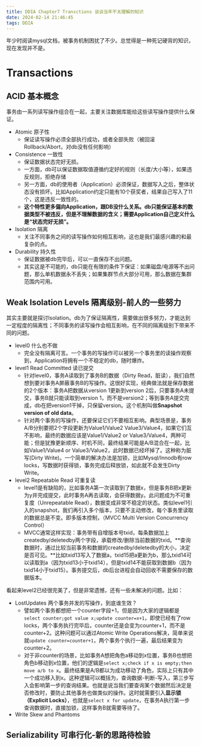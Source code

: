 ```yaml
---
title: DDIA Chapter7 Transctions 谈谈当年不太理解的知识
date: 2024-02-14 21:46:45
tags: DDIA
---
```


年少时阅读mysql文档，被事务机制困扰了不少。总觉得是一种死记硬背的知识，现在发现并不是。

# Transactions

## ACID 基本概念

事务由一系列读写操作组合在一起，主要关注数据库能给这些读写操作提供什么保证。

* Atomic 原子性
    * 保证读写操作必须全部执行成功，或者全部失败（被回滚 Rollback/Abort，对db没有任何影响）
* Consistence 一致性
    * 保证数据状态完好无损。
    * 一方面，db可以保证数据取值遵循约定好的规则（长度/大小等），如果违反规则，拒绝存储
    * 另一方面，db的使用者（Application）必须保证，数据写入之后，整体状态没有损坏。比如Application约定只能有10个获奖者，结果自己写入了11个，这是违反一致性的。
    * **这个特性更多偏向Application，跟DB没什么关系。db只能保证基本的数据类型不被违反，但是不理解数据的含义；需要Application自己定义什么是“状态完好无损”。**
* Isolation 隔离
    * 关注不同事务之间的读写操作如何相互影响，这也是我们最感兴趣的和最复杂的点。
* Durability 持久性
    * 保证数据被db完毕后，可以一直保存不出问题。
    * 其实这是不可能的，db只能在有限的条件下保证：如果磁盘/电源等不出问题，那么单机数据永不丢失；如果集群节点大部分可用，那么数据在集群范围内可用。

## Weak Isolation Levels 隔离级别-前人的一些努力
 
其实主要就是探讨Isolation。db为了保证隔离性，需要做出很多努力，才能达到一定程度的隔离性；不同事务的读写操作会相互影响，在不同的隔离级别下带来不同的问题。

* level0 什么也不做
    * 完全没有隔离可言。一个事务的写操作可以被另一个事务里的读操作观察到，Application将拥有一个不稳定的db，随时爆炸。
* level1 Read Committed 读已提交
    * 针对level0，事务A读取到了事务B的数据（Dirty Read，脏读），我们自然想到要对事务A屏蔽事务B的写操作。这很好实现，经典做法就是保存数据的2个版本：事务A把数据从version 1更新到version 2后，只要事务A未提交，事务B就只能读取到version 1，而不是version2；等到事务A提交完成，db在把version1干掉，只保留version。这个机制叫做**Snapshot version of old data**。
    * 针对两个事务的写操作，还要保证它们不要相互影响。典型场景是，事务A/B分别要把2个字段更新为Value1/Value2 Value3/Value4，如果它们互不影响，最终的数据应该是Value1/Value2 or Value3/Value4，两种可能；但是犹豫更新顺序、时机不同，最终结果可能是A/B混合在一起，比如Value1/Value4 or Value3/Value2，此时数据已经坏掉了。这种称为脏写(Dirty Write)。一个简单的解决办法是加锁，比如Mysql/Innodb有row locks，写数据时获得锁，事务完成后释放锁，如此就不会发生Dirty Write。
* level2 Repeatable Read 可重复读
    * level1是有缺陷的，比如事务A第一次读取到了数据x，但是事务B把x更新为y并完成提交，此时事务A再去读取，会获得数据y。此问题成为不可重复度（Unrepeatable Read），数据变成非常不稳定的状态。类似level1引入的snapshot，我们再引入多个版本，只要不主动修改，每个事务里读取的数据总是不变。即多版本控制，（MVCC Multi Version Concurrency Control）
    * MVCC通常这样实现：事务带有自增版本号txid，每条数据加上createdby/deletedby两个字段，承载修改/删除当前数据的txid。**查询数据时，通过比较当前事务和数据的createdby/deletedby的大小，决定是否可见。**比如txid13写入了数据a，txid15把a更新为b，那么txid14可以读取到a（因为txid13小于txid14），但是txid14不能获取到数据b（因为txid14小于txid15）。事务提交后，db后台进程会自动回收不需要保存的数据版本。

看起来level2已经很完美了，但是非常遗憾，还有一些未解决的问题。比如：
  * LostUpdates 两个事务并发的写操作，到底谁生效？
    * 譬如两个事务都想把一个counter字段+1，但是因为大家的逻辑都是```select counter;got value x;update counter=x+1```，即使已经有了row locks，两个事务执行完毕后，counter还是会变为counter+1，而不是counter+2。这种问题可以通过Atomic Write Operations解决，简单来说就```update counter=counter+1```，两个事务个执行一遍，最后结果变为counter+2。
    * 对于非counter的场景，比如事务A想把角色a移动到x位置，事务B也想把角色b移动到x位置，他们的逻辑是```select x;check if x is empty;then move a/b to x```。最终结果是A/B都以为成功移动了角色，实际上只有其中一个成功移入到x。这种逻辑可以概括为，查询数据-判断-写入，第三步写入会影响第一步的查询结果。也就是说当我们要查询某个数据然后决定是否修改时，要防止其他事务也做类似的操作。这时就需要引入**显示锁（Explicit Locks）**，也就是```select x for update```，在事务A执行第一步查询数据时，直接加锁，这样事务B就需要等待了。
  * Write Skew and Phantoms

## Serializability 可串行化-新的思路待检验
